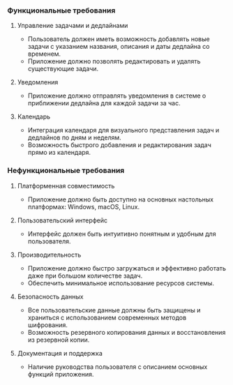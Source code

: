 ### Функциональные требования

1. Управление задачами и дедлайнами
   - Пользователь должен иметь возможность добавлять новые задачи с указанием названия, описания и даты дедлайна со временем.
   - Приложение должно позволять редактировать и удалять существующие задачи.

2. Уведомления
   - Приложение должно отправлять уведомления в системе о приближении дедлайна для каждой задачи за час.

3. Календарь
   - Интеграция календаря для визуального представления задач и дедлайнов по дням и неделям.
   - Возможность быстрого добавления и редактирования задач прямо из календаря.

### Нефункциональные требования

1. Платформенная совместимость
   - Приложение должно быть доступно на основных настольных платформах: Windows, macOS, Linux.

2. Пользовательский интерфейс
   - Интерфейс должен быть интуитивно понятным и удобным для пользователя.

3. Производительность
   - Приложение должно быстро загружаться и эффективно работать даже при большом количестве задач.
   - Обеспечить минимальное использование ресурсов системы.

4. Безопасность данных
   - Все пользовательские данные должны быть защищены и храниться с использованием современных методов шифрования.
   - Возможность резервного копирования данных и восстановления из резервной копии.

5. Документация и поддержка
   - Наличие руководства пользователя с описанием основных функций приложения.

